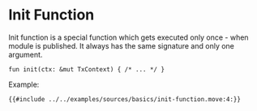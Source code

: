 # Init Function

Init function is a special function which gets executed only once - when module is published. It always has the same signature and only
one argument.
```move
fun init(ctx: &mut TxContext) { /* ... */ }
```

Example:

```move
{{#include ../../examples/sources/basics/init-function.move:4:}}
```

